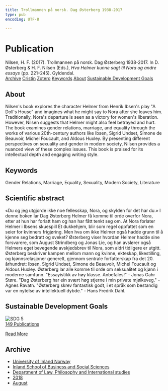 ```yaml
---
title: Trollmannen på norsk. Dag Østerberg 1938-2017
type: pub
encoding: UTF-8

---
```

<h1>Publication</h1>
<article id="csl-bib-container-57WMRSHR" class="csl-bib-container">
  <div class="csl-bib-body"> <div class="csl-entry">Nilsen, H. F. (2017). Trollmannen på norsk. Dag Østerberg 1938-2017. In D. Østerberg &#38; H. F. Nilsen (Eds.), <i>Hva Helmer kunne sagt til Nora og andre essays</i> (pp. 221–245). Gyldendal.</div> </div>
  <div class="csl-bib-buttons">
    <a href="#taxonomy-article-57WMRSHR" alt="archive" class="csl-bib-button">Archive</a>
    <a href="https://app.cristin.no/results/show.jsf?id=1603612" alt="Cristin" class="csl-bib-button">Cristin</a>
    <a href="http://zotero.org/groups/5881554/items/57WMRSHR" alt="Zotero" class="csl-bib-button">Zotero</a>
    <a href="#keywords-article-57WMRSHR" alt="keywords" class="csl-bib-button">Keywords</a>
    <a href="#about-article-57WMRSHR" alt="about_pub" class="csl-bib-button">About</a>
    <a href="#sdg-article-57WMRSHR" alt="sdg" class="csl-bib-button">Sustainable Development Goals</a>
  </div>
  <div id="csl-bib-meta-container-57WMRSHR"></div>
</article>
<div id="csl-bib-meta-57WMRSHR" class="csl-bib-meta">
  <article id="about-article-57WMRSHR" class="about_pub-article">
    <h1>About</h1>
    Nilsen's book explores the character Helmer from Henrik Ibsen's play "A Doll's House" and imagines what he might say to Nora after she leaves him. Traditionally, Nora's departure is seen as a victory for women's liberation. However, Nilsen suggests that Helmer might also feel betrayed and hurt. The book examines gender relations, marriage, and equality through the works of various 20th-century authors like Ibsen, Sigrid Undset, Simone de Beauvoir, Michel Foucault, and Aldous Huxley. By presenting different perspectives on sexuality and gender in modern society, Nilsen provides a nuanced view of these complex issues. This book is praised for its intellectual depth and engaging writing style.
  </article>
  <article id="keywords-article-57WMRSHR" class="keywords-article">
    <h1>Keywords</h1>
    Gender Relations, Marriage, Equality, Sexuality, Modern Society, Literature
  </article>
  <article id="abstract-article-57WMRSHR" class="abstract-article">
    <h1>Scientific abstract</h1>
    «Du og jeg utgjorde ikke noe fellesskap, Nora, og skylden for det har du.» I denne boken lar Dag Østerberg Helmer få komme til orde overfor Nora, etter at hun har forlatt ham og han har fått tenkt seg om. At Nora forlater Helmer i Ibsens skuespill Et dukkehjem, blir som regel oppfattet som en seier for kvinners frigjøring. Men hva om ikke Helmer også hadde grunn til å kjenne seg bedratt og sveket? Østerberg viser hvordan Helmer hadde sine forsvarere, som August Strindberg og Jonas Lie, og han avslører også Helmers eget bevegende avskjedsbrev til Nora, som aldri tidligere er utgitt. Østerberg beskriver kampen mellom mann og kvinne, ekteskap, likestilling, og kjønnsrelasjoner generelt, gjennom sentrale forfatterskap fra det 20. århundret: Ibsen, Sigrid Undset, Simone de Beauvoir, Michel Foucault og Aldous Huxley. Østerberg lar alle komme til orde om seksualitet og kjønn i moderne samfunn. "Essayistikk av høy klasse. Anbefales!" - Jonas Gahr Støre. "Dag Østerberg har ein svært høg stjerne i min private mjølkeveg." - Agnes Ravatn. "Østerberg skrev fantastisk godt, i et språk som bestandig var en nytelse av intellektuell dybde." - Hans Fredrik Dahl.
  </article>
  <article id="sdg-article-57WMRSHR" class="sdg-article">
    <h1>Sustainable Development Goals</h1>
    <div class="sdg-container"><div id="sdg5" class="sdg">
        <img src="{{< params subfolder >}}images/sdg/sdg05_en.png" class="image" alt="SDG 5">
        <div class="sdg-overlay">
          <a href="{{< params subfolder >}}en/archive/?sdg=5#archive" class="sdg-publication-count"><span>149</span> Publications</a>
          <p><a href="https://sdgs.un.org/goals/goal5" class="sdg-read-more">Read More</a></p>
        </div>
      </div></div>
  </article>
  <article id="taxonomy-article-57WMRSHR" class="taxonomy-article">
    <h1>Archive</h1>
    <ul>
      <li><a href="{{< params subfolder >}}en/archive/?key=3DCRN523">University of Inland Norway</a></li>
      <li><a href="{{< params subfolder >}}en/archive/?key=DU8Q9LN9">Inland School of Business and Social Sciences</a></li>
      <li><a href="{{< params subfolder >}}en/archive/?key=ITYAG68H">Department of Law, Philosophy and International studies</a></li>
      <li><a href="{{< params subfolder >}}en/archive/?key=U76UGHNS">2018</a></li>
      <li><a href="{{< params subfolder >}}en/archive/?key=H3RENF6U">August</a></li>
    </ul>
  </article>
</div>
